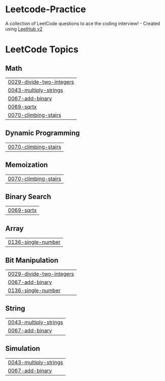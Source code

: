 # Leetcode-Practice
A collection of LeetCode questions to ace the coding interview! - Created using [LeetHub v2](https://github.com/arunbhardwaj/LeetHub-2.0)

<!---LeetCode Topics Start-->
# LeetCode Topics
## Math
|  |
| ------- |
| [0029-divide-two-integers](https://github.com/thenmozhipalanisamy/Leetcode-Practice/tree/master/0029-divide-two-integers) |
| [0043-multiply-strings](https://github.com/thenmozhipalanisamy/Leetcode-Practice/tree/master/0043-multiply-strings) |
| [0067-add-binary](https://github.com/thenmozhipalanisamy/Leetcode-Practice/tree/master/0067-add-binary) |
| [0069-sqrtx](https://github.com/thenmozhipalanisamy/Leetcode-Practice/tree/master/0069-sqrtx) |
| [0070-climbing-stairs](https://github.com/thenmozhipalanisamy/Leetcode-Practice/tree/master/0070-climbing-stairs) |
## Dynamic Programming
|  |
| ------- |
| [0070-climbing-stairs](https://github.com/thenmozhipalanisamy/Leetcode-Practice/tree/master/0070-climbing-stairs) |
## Memoization
|  |
| ------- |
| [0070-climbing-stairs](https://github.com/thenmozhipalanisamy/Leetcode-Practice/tree/master/0070-climbing-stairs) |
## Binary Search
|  |
| ------- |
| [0069-sqrtx](https://github.com/thenmozhipalanisamy/Leetcode-Practice/tree/master/0069-sqrtx) |
## Array
|  |
| ------- |
| [0136-single-number](https://github.com/thenmozhipalanisamy/Leetcode-Practice/tree/master/0136-single-number) |
## Bit Manipulation
|  |
| ------- |
| [0029-divide-two-integers](https://github.com/thenmozhipalanisamy/Leetcode-Practice/tree/master/0029-divide-two-integers) |
| [0067-add-binary](https://github.com/thenmozhipalanisamy/Leetcode-Practice/tree/master/0067-add-binary) |
| [0136-single-number](https://github.com/thenmozhipalanisamy/Leetcode-Practice/tree/master/0136-single-number) |
## String
|  |
| ------- |
| [0043-multiply-strings](https://github.com/thenmozhipalanisamy/Leetcode-Practice/tree/master/0043-multiply-strings) |
| [0067-add-binary](https://github.com/thenmozhipalanisamy/Leetcode-Practice/tree/master/0067-add-binary) |
## Simulation
|  |
| ------- |
| [0043-multiply-strings](https://github.com/thenmozhipalanisamy/Leetcode-Practice/tree/master/0043-multiply-strings) |
| [0067-add-binary](https://github.com/thenmozhipalanisamy/Leetcode-Practice/tree/master/0067-add-binary) |
<!---LeetCode Topics End-->